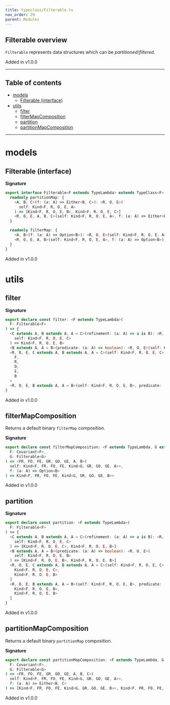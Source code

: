 ```yaml
---
title: typeclass/Filterable.ts
nav_order: 29
parent: Modules
---
```


## Filterable overview

`Filterable` represents data structures which can be _partitioned_/_filtered_.

Added in v1.0.0

---

<h2 class="text-delta">Table of contents</h2>

- [models](#models)
  - [Filterable (interface)](#filterable-interface)
- [utils](#utils)
  - [filter](#filter)
  - [filterMapComposition](#filtermapcomposition)
  - [partition](#partition)
  - [partitionMapComposition](#partitionmapcomposition)

---

# models

## Filterable (interface)

**Signature**

```ts
export interface Filterable<F extends TypeLambda> extends TypeClass<F> {
  readonly partitionMap: {
    <A, B, C>(f: (a: A) => Either<B, C>): <R, O, E>(
      self: Kind<F, R, O, E, A>
    ) => [Kind<F, R, O, E, B>, Kind<F, R, O, E, C>]
    <R, O, E, A, B, C>(self: Kind<F, R, O, E, A>, f: (a: A) => Either<B, C>): [Kind<F, R, O, E, B>, Kind<F, R, O, E, C>]
  }

  readonly filterMap: {
    <A, B>(f: (a: A) => Option<B>): <R, O, E>(self: Kind<F, R, O, E, A>) => Kind<F, R, O, E, B>
    <R, O, E, A, B>(self: Kind<F, R, O, E, A>, f: (a: A) => Option<B>): Kind<F, R, O, E, B>
  }
}
```

Added in v1.0.0

# utils

## filter

**Signature**

```ts
export declare const filter: <F extends TypeLambda>(
  F: Filterable<F>
) => {
  <C extends A, B extends A, A = C>(refinement: (a: A) => a is B): <R, O, E>(
    self: Kind<F, R, O, E, C>
  ) => Kind<F, R, O, E, B>
  <B extends A, A = B>(predicate: (a: A) => boolean): <R, O, E>(self: Kind<F, R, O, E, B>) => Kind<F, R, O, E, B>
  <R, O, E, C extends A, B extends A, A = C>(self: Kind<F, R, O, E, C>, refinement: (a: A) => a is B): Kind<
    F,
    R,
    O,
    E,
    B
  >
  <R, O, E, B extends A, A = B>(self: Kind<F, R, O, E, B>, predicate: (a: A) => boolean): Kind<F, R, O, E, B>
}
```

Added in v1.0.0

## filterMapComposition

Returns a default binary `filterMap` composition.

**Signature**

```ts
export declare const filterMapComposition: <F extends TypeLambda, G extends TypeLambda>(
  F: Covariant<F>,
  G: Filterable<G>
) => <FR, FO, FE, GR, GO, GE, A, B>(
  self: Kind<F, FR, FO, FE, Kind<G, GR, GO, GE, A>>,
  f: (a: A) => Option<B>
) => Kind<F, FR, FO, FE, Kind<G, GR, GO, GE, B>>
```

Added in v1.0.0

## partition

**Signature**

```ts
export declare const partition: <F extends TypeLambda>(
  F: Filterable<F>
) => {
  <C extends A, B extends A, A = C>(refinement: (a: A) => a is B): <R, O, E>(
    self: Kind<F, R, O, E, C>
  ) => [Kind<F, R, O, E, C>, Kind<F, R, O, E, B>]
  <B extends A, A = B>(predicate: (a: A) => boolean): <R, O, E>(
    self: Kind<F, R, O, E, B>
  ) => [Kind<F, R, O, E, B>, Kind<F, R, O, E, B>]
  <R, O, E, C extends A, B extends A, A = C>(self: Kind<F, R, O, E, C>, refinement: (a: A) => a is B): [
    Kind<F, R, O, E, C>,
    Kind<F, R, O, E, B>
  ]
  <R, O, E, B extends A, A = B>(self: Kind<F, R, O, E, B>, predicate: (a: A) => boolean): [
    Kind<F, R, O, E, B>,
    Kind<F, R, O, E, B>
  ]
}
```

Added in v1.0.0

## partitionMapComposition

Returns a default binary `partitionMap` composition.

**Signature**

```ts
export declare const partitionMapComposition: <F extends TypeLambda, G extends TypeLambda>(
  F: Covariant<F>,
  G: Filterable<G>
) => <FR, FO, FE, GR, GO, GE, A, B, C>(
  self: Kind<F, FR, FO, FE, Kind<G, GR, GO, GE, A>>,
  f: (a: A) => Either<B, C>
) => [Kind<F, FR, FO, FE, Kind<G, GR, GO, GE, B>>, Kind<F, FR, FO, FE, Kind<G, GR, GO, GE, C>>]
```

Added in v1.0.0
